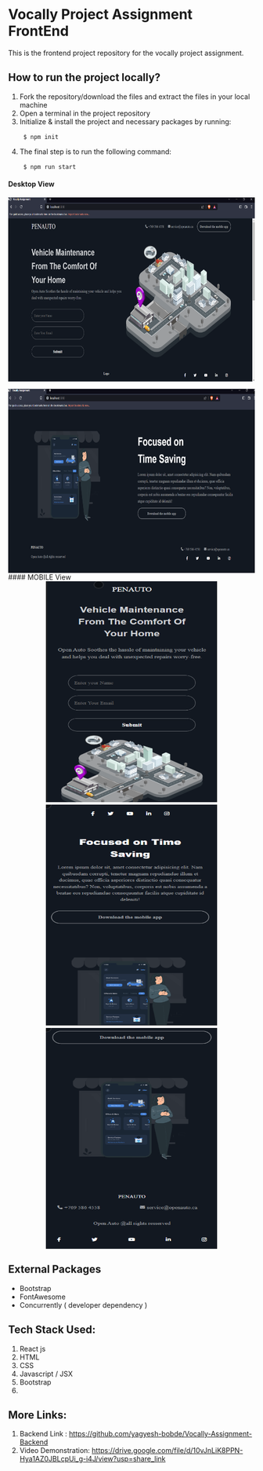 # Vocally Project Assignment FrontEnd

This is the frontend project repository for the vocally project assignment.

## How to run the project locally?
1. Fork the repository/download the files and extract the files in your local machine
2. Open a terminal in the project repository
3. Initialize & install the project and necessary packages by running: 
   ```
    $ npm init 
   ```
4. The final step is to run the following command: 
   ```
    $ npm run start
   ```
#### Desktop View
<div style="display:flex; flex-direction:column; justify-content:center;align-items:center; gap: 15px;">
<img src="/1.png" width="640" height="375"  alt="" >
<img src="/2.png" width="640" height="375"  alt="" >
</div>
#### MOBILE View
<div style="display:flex; justify-content: space-evenly; gap: 5px; flex-wrap:wrap;">
<img src="/3.png" height="450" width="350"  alt="" >
<img src="/4.png" height="450" width="350"  alt="" >
<img src="/5.png" height="450" width="350"  alt="" >
</div>

## External Packages 
- Bootstrap
- FontAwesome
- Concurrently ( developer dependency )

## Tech Stack Used: 
1. React js
2. HTML
3. CSS 
4. Javascript / JSX
5. Bootstrap
6. 
## More Links: 
1. Backend Link : <a href="https://github.com/yagyesh-bobde/Vocally-Assignment-Backend" target="_blank" >https://github.com/yagyesh-bobde/Vocally-Assignment-Backend</a>
2. Video Demonstration: <a href="https://drive.google.com/file/d/10vJnLiK8PPN-Hya1AZ0JBLcpUi_g-i4J/view?usp=share_link" target="_blank" >https://drive.google.com/file/d/10vJnLiK8PPN-Hya1AZ0JBLcpUi_g-i4J/view?usp=share_link</a>

